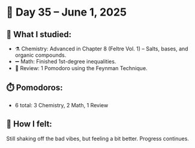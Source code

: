 # 📅 Day 35 – June 1, 2025

## 📘 What I studied:
- ⚗️ Chemistry: Advanced in Chapter 8 (Feltre Vol. 1) – Salts, bases, and organic compounds.
- ➖ Math: Finished 1st-degree inequalities.
- 🔁 Review: 1 Pomodoro using the Feynman Technique.

## ⏱️ Pomodoros:
- 6 total: 3 Chemistry, 2 Math, 1 Review

## 🧠 How I felt:
Still shaking off the bad vibes, but feeling a bit better. Progress continues.
